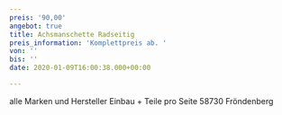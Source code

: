 ```yaml
---
preis: '90,00'
angebot: true
title: Achsmanschette Radseitig
preis_information: 'Komplettpreis ab. '
von: ''
bis: ''
date: 2020-01-09T16:00:38.000+00:00

---
```

alle Marken und Hersteller Einbau + Teile pro Seite 58730 Fröndenberg